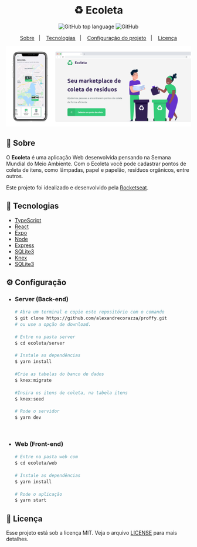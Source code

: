 <h1 align="center">
    ♻️ Ecoleta
</h1>

<p align="center">
  <img alt="GitHub top language" src="https://img.shields.io/github/languages/top/alexandrecorazza/ecoleta?style=flat-square">
  <img alt="GitHub" src="https://img.shields.io/github/license/alexandrecorazza/ecoleta?style=flat-square"> 
</p>
<p align="center">
  <a href="#bookmark-sobre">Sobre</a>&nbsp;&nbsp;&nbsp;|&nbsp;&nbsp;&nbsp;
  <a href="#rocket-tecnologias">Tecnologias</a>&nbsp;&nbsp;&nbsp;|&nbsp;&nbsp;&nbsp;
  <a href="#%EF%B8%8F-configuração">Configuração do projeto</a>&nbsp;&nbsp;&nbsp;|&nbsp;&nbsp;&nbsp;
  <a href="#memo-licença">Licença</a>
</p>

<p align="center">
  <img alt="design do projeto" width="950px" src="./.github/mockup.png" />
<p>

## :bookmark: Sobre

O **Ecoleta** é uma aplicação Web desenvolvida pensando na Semana Mundial do Meio Ambiente. Com o Ecoleta você pode cadastrar pontos de coleta de itens, como lâmpadas, papel e papelão, resíduos orgânicos, entre outros.
  
Este projeto foi idealizado e desenvolvido pela [Rocketseat](https://rocketseat.com.br/).

## :rocket: Tecnologias

- [TypeScript](https://www.typescriptlang.org/)
- [React](https://reactjs.org/)
- [Expo](https://expo.io/)
- [Node](https://nodejs.org/en/)
- [Express](https://expressjs.com/)
- [SQLite3](https://www.sqlite.org/index.html)
- [Knex](http://knexjs.org/)
- [SQLite3](https://www.npmjs.com/package/sqlite3)

## ⚙️ Configuração

- ### Server (Back-end)

  ```bash
  # Abra um terminal e copie este repositório com o comando
  $ git clone https://github.com/alexandrecorazza/proffy.git
  # ou use a opção de download.

  # Entre na pasta server 
  $ cd ecoleta/server

  # Instale as dependências
  $ yarn install

  #Crie as tabelas do banco de dados
  $ knex:migrate

  #Insira os itens de coleta, na tabela itens
  $ knex:seed

  # Rode o servidor
  $ yarn dev
  ```

<br>

- ### Web (Front-end)

  ```bash
  # Entre na pasta web com 
  $ cd ecoleta/web

  # Instale as dependências
  $ yarn install

  # Rode o aplicação
  $ yarn start
  ```

## :memo: Licença

Esse projeto está sob a licença MIT. Veja o arquivo [LICENSE](LICENSE.md) para mais detalhes.

